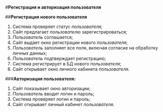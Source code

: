 #**Регистрация и авторизация пользователя**

##**Регистрация нового пользователя**

1.	Система проверяет статус *пользователя*;
2.	Сайт предлагает *пользователю* зарегистрироваться;
3.	*Пользователь* соглашается;
4.	Сайт выдает окно регистрации нового *пользователя*;
5.	*Пользователь* заполняет все поля, включая согласие на обработку личных данных;
6.	*Пользователь* подтверждает регистрацию;
7.	Система регистрирует в БД нового *пользователя*;
8.	Сайт открывает окно личного кабинета *пользователя*.

###**Авторизация пользователя:**

1.	Сайт показывает окно авторизации;
2.	*Пользователь* вводит логин и пароль;
3.	Система проверяет логин и пароль;
4.	Сайт открывает личный кабинет *пользователя*.
